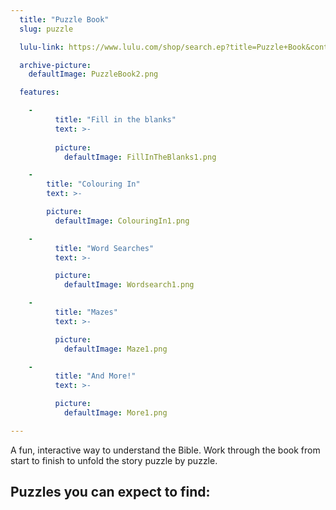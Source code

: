 ```yaml
---
  title: "Puzzle Book"
  slug: puzzle

  lulu-link: https://www.lulu.com/shop/search.ep?title=Puzzle+Book&contributorId=1594706

  archive-picture:
    defaultImage: PuzzleBook2.png

  features:

    -
          title: "Fill in the blanks"
          text: >-  
          
          picture:
            defaultImage: FillInTheBlanks1.png

    -
        title: "Colouring In"
        text: >-

        picture:
          defaultImage: ColouringIn1.png

    -
          title: "Word Searches"
          text: >-

          picture:
            defaultImage: Wordsearch1.png

    -
          title: "Mazes"
          text: >-

          picture:
            defaultImage: Maze1.png

    -
          title: "And More!"
          text: >-

          picture:
            defaultImage: More1.png

---
```

A fun, interactive way to understand the Bible. Work through the book from start to finish to unfold the story puzzle by puzzle.<!--more-->

## Puzzles you can expect to find: ##
